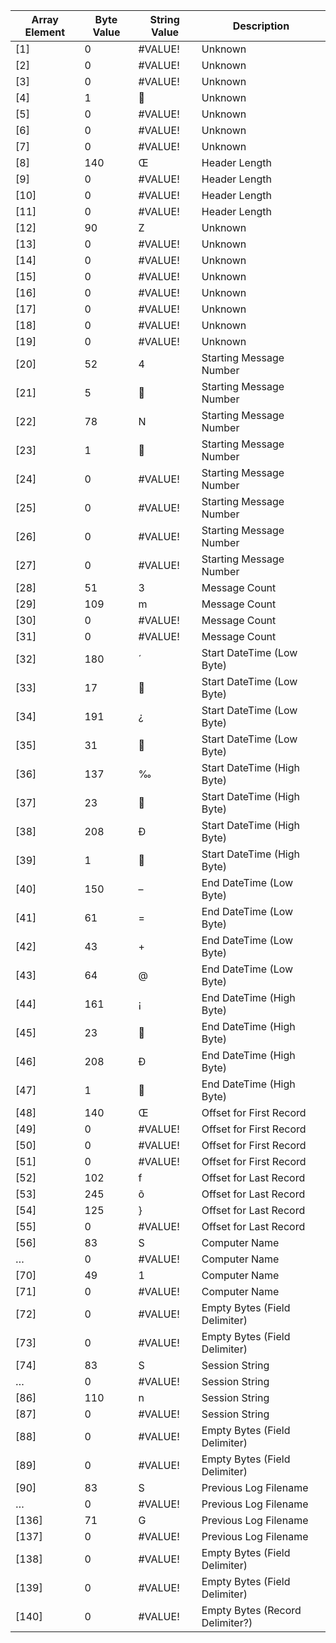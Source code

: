 |Array Element|Byte Value|String Value|Description|
|---|---|---|---|
|[1]|0|#VALUE!|Unknown|
|[2]|0|#VALUE!|Unknown|
|[3]|0|#VALUE!|Unknown|
|[4]|1||Unknown|
|[5]|0|#VALUE!|Unknown|
|[6]|0|#VALUE!|Unknown|
|[7]|0|#VALUE!|Unknown|
|[8]|140|Œ|Header Length|
|[9]|0|#VALUE!|Header Length|
|[10]|0|#VALUE!|Header Length|
|[11]|0|#VALUE!|Header Length|
|[12]|90|Z|Unknown|
|[13]|0|#VALUE!|Unknown|
|[14]|0|#VALUE!|Unknown|
|[15]|0|#VALUE!|Unknown|
|[16]|0|#VALUE!|Unknown|
|[17]|0|#VALUE!|Unknown|
|[18]|0|#VALUE!|Unknown|
|[19]|0|#VALUE!|Unknown|
|[20]|52|4|Starting Message Number|
|[21]|5||Starting Message Number|
|[22]|78|N|Starting Message Number|
|[23]|1||Starting Message Number|
|[24]|0|#VALUE!|Starting Message Number|
|[25]|0|#VALUE!|Starting Message Number|
|[26]|0|#VALUE!|Starting Message Number|
|[27]|0|#VALUE!|Starting Message Number|
|[28]|51|3|Message Count|
|[29]|109|m|Message Count|
|[30]|0|#VALUE!|Message Count|
|[31]|0|#VALUE!|Message Count|
|[32]|180|´|Start DateTime (Low Byte)|
|[33]|17||Start DateTime (Low Byte)|
|[34]|191|¿|Start DateTime (Low Byte)|
|[35]|31||Start DateTime (Low Byte)|
|[36]|137|‰|Start DateTime (High Byte)|
|[37]|23||Start DateTime (High Byte)|
|[38]|208|Ð|Start DateTime (High Byte)|
|[39]|1||Start DateTime (High Byte)|
|[40]|150|–|End DateTime (Low Byte)|
|[41]|61|=|End DateTime (Low Byte)|
|[42]|43|+|End DateTime (Low Byte)|
|[43]|64|@|End DateTime (Low Byte)|
|[44]|161|¡|End DateTime (High Byte)|
|[45]|23||End DateTime (High Byte)|
|[46]|208|Ð|End DateTime (High Byte)|
|[47]|1||End DateTime (High Byte)|
|[48]|140|Œ|Offset for First Record|
|[49]|0|#VALUE!|Offset for First Record|
|[50]|0|#VALUE!|Offset for First Record|
|[51]|0|#VALUE!|Offset for First Record|
|[52]|102|f|Offset for Last Record|
|[53]|245|õ|Offset for Last Record|
|[54]|125|}|Offset for Last Record|
|[55]|0|#VALUE!|Offset for Last Record|
|[56]|83|S|Computer Name|
|…|0|#VALUE!|Computer Name|
|[70]|49|1|Computer Name|
|[71]|0|#VALUE!|Computer Name|
|[72]|0|#VALUE!|Empty Bytes (Field Delimiter)|
|[73]|0|#VALUE!|Empty Bytes (Field Delimiter)|
|[74]|83|S|Session String|
|…|0|#VALUE!|Session String|
|[86]|110|n|Session String|
|[87]|0|#VALUE!|Session String|
|[88]|0|#VALUE!|Empty Bytes (Field Delimiter)|
|[89]|0|#VALUE!|Empty Bytes (Field Delimiter)|
|[90]|83|S|Previous Log Filename|
|…|0|#VALUE!|Previous Log Filename|
|[136]|71|G|Previous Log Filename|
|[137]|0|#VALUE!|Previous Log Filename|
|[138]|0|#VALUE!|Empty Bytes (Field Delimiter)|
|[139]|0|#VALUE!|Empty Bytes (Field Delimiter)|
|[140]|0|#VALUE!|Empty Bytes (Record Delimiter?)|
